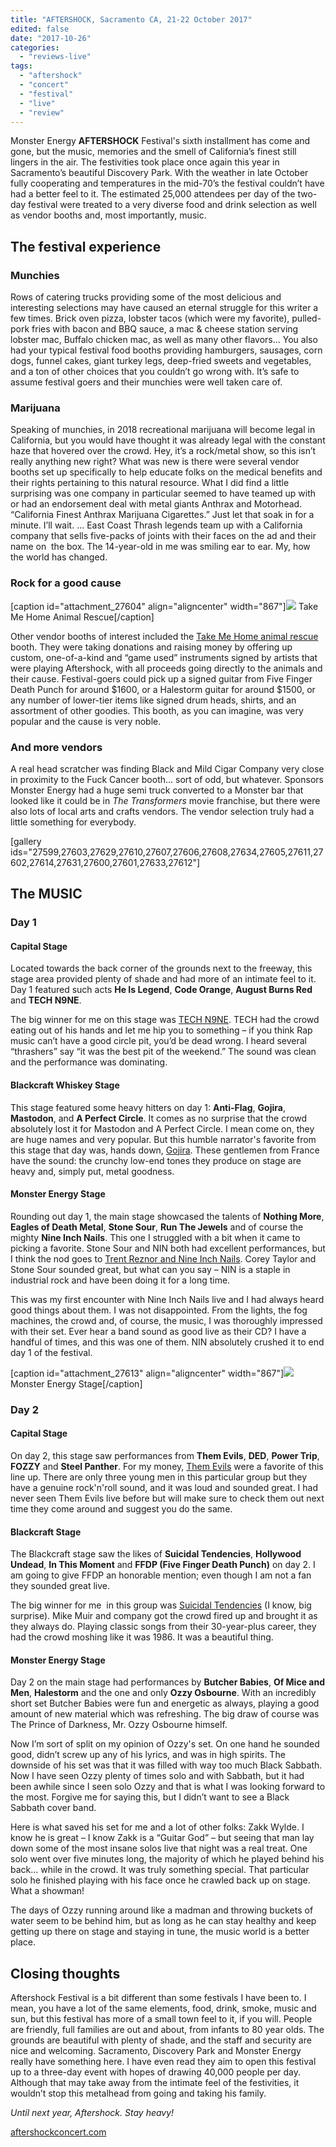 ```yaml
---
title: "AFTERSHOCK, Sacramento CA, 21-22 October 2017"
edited: false
date: "2017-10-26"
categories:
  - "reviews-live"
tags:
  - "aftershock"
  - "concert"
  - "festival"
  - "live"
  - "review"
---
```


Monster Energy **AFTERSHOCK** Festival's sixth installment has come and gone, but the music, memories and the smell of California’s finest still lingers in the air. The festivities took place once again this year in Sacramento’s beautiful Discovery Park. With the weather in late October fully cooperating and temperatures in the mid-70’s the festival couldn’t have had a better feel to it. The estimated 25,000 attendees per day of the two-day festival were treated to a very diverse food and drink selection as well as vendor booths and, most importantly, music.

## The festival experience

### Munchies

Rows of catering trucks providing some of the most delicious and interesting selections may have caused an eternal struggle for this writer a few times. Brick oven pizza, lobster tacos (which were my favorite), pulled-pork fries with bacon and BBQ sauce, a mac & cheese station serving lobster mac, Buffalo chicken mac, as well as many other flavors... You also had your typical festival food booths providing hamburgers, sausages, corn dogs, funnel cakes, giant turkey legs, deep-fried sweets and vegetables, and a ton of other choices that you couldn’t go wrong with. It’s safe to assume festival goers and their munchies were well taken care of.

### Marijuana

Speaking of munchies, in 2018 recreational marijuana will become legal in California, but you would have thought it was already legal with the constant haze that hovered over the crowd. Hey, it’s a rock/metal show, so this isn’t really anything new right? What was new is there were several vendor booths set up specifically to help educate folks on the medical benefits and their rights pertaining to this natural resource. What I did find a little surprising was one company in particular seemed to have teamed up with or had an endorsement deal with metal giants Anthrax and Motorhead. “California Finest Anthrax Marijuana Cigarettes.” Just let that soak in for a minute. I’ll wait. ... East Coast Thrash legends team up with a California company that sells five-packs of joints with their faces on the ad and their name on  the box. The 14-year-old in me was smiling ear to ear. My, how the world has changed.

### Rock for a good cause

\[caption id="attachment\_27604" align="aligncenter" width="867"\]![](https://hellbound.ca/wp-content/uploads/2017/10/Aftershock-2017-12.jpg) Take Me Home Animal Rescue\[/caption\]

Other vendor booths of interest included the [Take Me Home animal rescue](http://www.takemehome.tv/) booth. They were taking donations and raising money by offering up custom, one-of-a-kind and “game used” instruments signed by artists that were playing Aftershock, with all proceeds going directly to the animals and their cause. Festival-goers could pick up a signed guitar from Five Finger Death Punch for around $1600, or a Halestorm guitar for around $1500, or any number of lower-tier items like signed drum heads, shirts, and an assortment of other goodies. This booth, as you can imagine, was very popular and the cause is very noble.

### And more vendors

A real head scratcher was finding Black and Mild Cigar Company very close in proximity to the Fuck Cancer booth... sort of odd, but whatever. Sponsors Monster Energy had a huge semi truck converted to a Monster bar that looked like it could be in _The Transformers_ movie franchise, but there were also lots of local arts and crafts vendors. The vendor selection truly had a little something for everybody.

\[gallery ids="27599,27603,27629,27610,27607,27606,27608,27634,27605,27611,27602,27614,27631,27600,27601,27633,27612"\]

## The MUSIC

### Day 1

#### Capital Stage

Located towards the back corner of the grounds next to the freeway, this stage area provided plenty of shade and had more of an intimate feel to it. Day 1 featured such acts **He Is Legend**, **Code Orange**, **August Burns Red** and **TECH N9NE**.

The big winner for me on this stage was [TECH N9NE](http://www.strangemusicinc.com/artists/tech-n9ne/). TECH had the crowd eating out of his hands and let me hip you to something – if you think Rap music can’t have a good circle pit, you’d be dead wrong. I heard several “thrashers” say “it was the best pit of the weekend.” The sound was clean and the performance was dominating.

#### Blackcraft Whiskey Stage

This stage featured some heavy hitters on day 1: **Anti-Flag**, **Gojira**, **Mastodon**, and **A Perfect Circle**. It comes as no surprise that the crowd absolutely lost it for Mastodon and A Perfect Circle. I mean come on, they are huge names and very popular. But this humble narrator's favorite from this stage that day was, hands down, [Gojira](http://www.gojira-music.com/). These gentlemen from France have the sound: the crunchy low-end tones they produce on stage are heavy and, simply put, metal goodness.

#### Monster Energy Stage

Rounding out day 1, the main stage showcased the talents of **Nothing More**, **Eagles of Death Metal**, **Stone Sour**, **Run The Jewels** and of course the mighty **Nine Inch Nails**. This one I struggled with a bit when it came to picking a favorite. Stone Sour and NIN both had excellent performances, but I think the nod goes to [Trent Reznor and Nine Inch Nails](http://www.nin.com/). Corey Taylor and Stone Sour sounded great, but what can you say – NIN is a staple in industrial rock and have been doing it for a long time.

This was my first encounter with Nine Inch Nails live and I had always heard good things about them. I was not disappointed. From the lights, the fog machines, the crowd and, of course, the music, I was thoroughly impressed with their set. Ever hear a band sound as good live as their CD? I have a handful of times, and this was one of them. NIN absolutely crushed it to end day 1 of the festival.

\[caption id="attachment\_27613" align="aligncenter" width="867"\]![](https://hellbound.ca/wp-content/uploads/2017/10/Aftershock-2017-6.jpg) Monster Energy Stage\[/caption\]

### Day 2

#### Capital Stage

On day 2, this stage saw performances from **Them Evils**, **DED**, **Power Trip**, **FOZZY** and **Steel Panther**. For my money, [Them Evils](https://themevils.com/) were a favorite of this line up. There are only three young men in this particular group but they have a genuine rock'n'roll sound, and it was loud and sounded great. I had never seen Them Evils live before but will make sure to check them out next time they come around and suggest you do the same.

#### Blackcraft Stage

The Blackcraft stage saw the likes of **Suicidal Tendencies**, **Hollywood Undead**, **In This Moment** and **FFDP (Five Finger Death Punch)** on day 2. I am going to give FFDP an honorable mention; even though I am not a fan they sounded great live.

The big winner for me  in this group was [Suicidal Tendencies](http://www.suicidaltendencies.eu/) (I know, big surprise). Mike Muir and company got the crowd fired up and brought it as they always do. Playing classic songs from their 30-year-plus career, they had the crowd moshing like it was 1986. It was a beautiful thing.

#### Monster Energy Stage

Day 2 on the main stage had performances by **Butcher Babies**, **Of Mice and Men**, **Halestorm** and the one and only **Ozzy Osbourne**. With an incredibly short set Butcher Babies were fun and energetic as always, playing a good amount of new material which was refreshing. The big draw of course was The Prince of Darkness, Mr. Ozzy Osbourne himself.

Now I’m sort of split on my opinion of Ozzy's set. On one hand he sounded good, didn’t screw up any of his lyrics, and was in high spirits. The downside of his set was that it was filled with way too much Black Sabbath. Now I have seen Ozzy plenty of times solo and with Sabbath, but it had been awhile since I seen solo Ozzy and that is what I was looking forward to the most. Forgive me for saying this, but I didn’t want to see a Black Sabbath cover band.

Here is what saved his set for me and a lot of other folks: Zakk Wylde. I know he is great – I know Zakk is a “Guitar God” – but seeing that man lay down some of the most insane solos live that night was a real treat. One solo went over five minutes long, the majority of which he played behind his back... while in the crowd. It was truly something special. That particular solo he finished playing with his face once he crawled back up on stage. What a showman!

The days of Ozzy running around like a madman and throwing buckets of water seem to be behind him, but as long as he can stay healthy and keep getting up there on stage and staying in tune, the music world is a better place.

## Closing thoughts

Aftershock Festival is a bit different than some festivals I have been to. I mean, you have a lot of the same elements, food, drink, smoke, music and sun, but this festival has more of a small town feel to it, if you will. People are friendly, full families are out and about, from infants to 80 year olds. The grounds are beautiful with plenty of shade, and the staff and security are nice and welcoming. Sacramento, Discovery Park and Monster Energy really have something here. I have even read they aim to open this festival up to a three-day event with hopes of drawing 40,000 people per day. Although that may take away from the intimate feel of the festivities, it wouldn’t stop this metalhead from going and taking his family.

_Until next year, Aftershock. Stay heavy!_

[aftershockconcert.com](https://aftershockconcert.com/)
